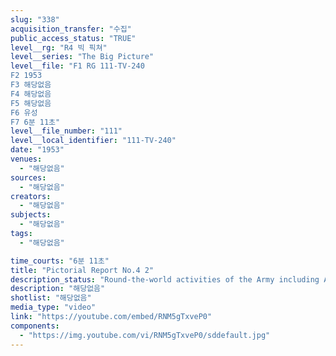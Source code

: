 ```yaml
---
slug: "338"
acquisition_transfer: "수집"
public_access_status: "TRUE"
level__rg: "R4 빅 픽쳐"
level__series: "The Big Picture"
level__file: "F1 RG 111-TV-240
F2 1953
F3 해당없음
F4 해당없음
F5 해당없음
F6 유성
F7 6분 11초"
level__file_number: "111"
level__local_identifier: "111-TV-240"
date: "1953"
venues: 
  - "해당없음"
sources: 
  - "해당없음"
creators: 
  - "해당없음"
subjects: 
  - "해당없음"
tags: 
  - "해당없음"

time_courts: "6분 11초"
title: "Pictorial Report No.4 2"
description_status: "Round-the-world activities of the Army including Army bands and civil assistance in Korea."
description: "해당없음"
shotlist: "해당없음"
media_type: "video"
link: "https://youtube.com/embed/RNM5gTxveP0"
components: 
  - "https://img.youtube.com/vi/RNM5gTxveP0/sddefault.jpg"
---
```

